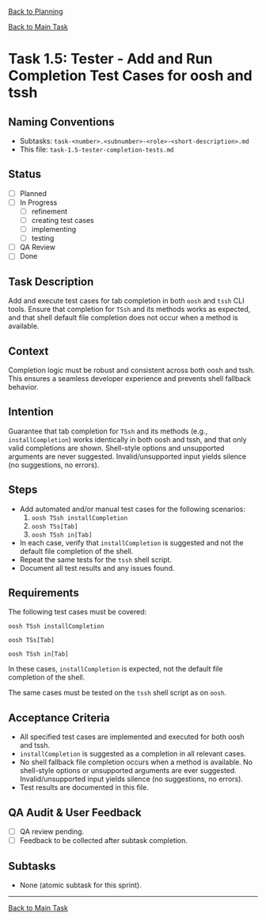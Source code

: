 [Back to Planning](./planning.md)


[Back to Main Task](./task-1-tssh-wrapper.md)

# Task 1.5: Tester - Add and Run Completion Test Cases for oosh and tssh

## Naming Conventions
- Subtasks: `task-<number>.<subnumber>-<role>-<short-description>.md`
- This file: `task-1.5-tester-completion-tests.md`

## Status
- [ ] Planned
- [ ] In Progress
  - [ ] refinement
  - [ ] creating test cases
  - [ ] implementing
  - [ ] testing
- [ ] QA Review
- [ ] Done

## Task Description
Add and execute test cases for tab completion in both `oosh` and `tssh` CLI tools. Ensure that completion for `TSsh` and its methods works as expected, and that shell default file completion does not occur when a method is available.

## Context
Completion logic must be robust and consistent across both oosh and tssh. This ensures a seamless developer experience and prevents shell fallback behavior.

## Intention
Guarantee that tab completion for `TSsh` and its methods (e.g., `installCompletion`) works identically in both oosh and tssh, and that only valid completions are shown. Shell-style options and unsupported arguments are never suggested. Invalid/unsupported input yields silence (no suggestions, no errors).

## Steps
- Add automated and/or manual test cases for the following scenarios:
  1. `oosh TSsh installCompletion`
  2. `oosh TSs[Tab]`
  3. `oosh TSsh in[Tab]`
- In each case, verify that `installCompletion` is suggested and not the default file completion of the shell.
- Repeat the same tests for the `tssh` shell script.
- Document all test results and any issues found.

## Requirements
 The following test cases must be covered:

 ```
 oosh TSsh installCompletion
 ```

 ```
 oosh TSs[Tab]
 ```

 ```
 oosh TSsh in[Tab]
 ```

 In these cases, `installCompletion` is expected, not the default file completion of the shell.

 The same cases must be tested on the `tssh` shell script as on `oosh`.

## Acceptance Criteria
- All specified test cases are implemented and executed for both oosh and tssh.
- `installCompletion` is suggested as a completion in all relevant cases.
- No shell fallback file completion occurs when a method is available. No shell-style options or unsupported arguments are ever suggested. Invalid/unsupported input yields silence (no suggestions, no errors).
- Test results are documented in this file.

## QA Audit & User Feedback
- [ ] QA review pending.
- [ ] Feedback to be collected after subtask completion.

## Subtasks
- None (atomic subtask for this sprint).

---

[Back to Main Task](./task-1-tssh-wrapper.md)
